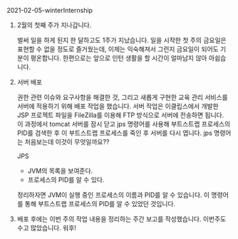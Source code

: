 2021-02-05-winterInternship

1. 2월의 첫째 주가 지나갑니다.

   벌써 일을 하게 된지 한 달하고도 1주가 지났습니다. 일을 시작한 첫 주의 금요일은 표현할 수 없을 정도로 즐거웠는데, 이제는 익숙해져서 그런지 금요일이 되어도 기분이 평온합니다. 한편으로는 앞으로 인턴 생활을 할 시간이 얼마남지 않아 아쉽습니다. 

2. 서버 배포 

   권한 관련 이슈와 요구사항을 해결한 것, 그리고 새롭게 구현한 교육 관리 서비스를 서버에 적용하기 위해 배포 작업을 했습니다. 서버 작업은 이클립스에서 개발한 JSP 프로젝트 파일을 FileZilla를 이용해 FTP 방식으로 서버에 전송하면 됩니다. 이 과정에서 tomcat 서버를 잠시 닫고 jps 명령어를 사용해 부트스트랩 프로세스의 PID를 검색한 후 이 부트스트랩 프로세스를 죽인 후 서버를 다시 엽니다. jps 명령어는 처음보는데 이것이 무엇일까요??

   JPS

   - JVM의 목록을 보여준다. 
   - 프로세스의 PID를 알 수 있다.

   정리하자면 JVM이 실행 중인 프로세스의 이름과 PID를 알 수 있습니다. 이 명령어를 통해 부트스트랩 프로세스의 PID를 알 수 있었던 것입니다.

3. 배포 후에는 이번 주의 작업 내용을 정리하는 주간 보고를 작성했습니다. 이번주도 수고 많았습니다. 워후!





